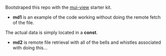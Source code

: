
Bootstraped this repo with the
[mui-view](https://github.com/stormasm/mui-view) starter kit.

* **md1** is an example of the code working without doing the remote fetch of the file.

The actual data is simply located in a **const**.

* **md2** is remote file retrieval with all of the bells and whistles associated with doing this...
